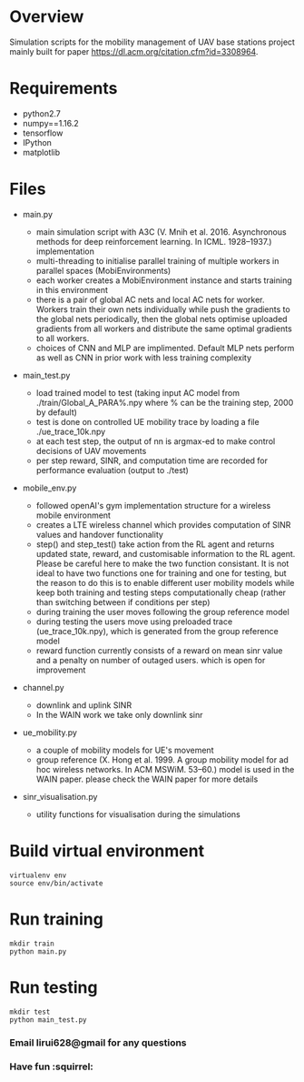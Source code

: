 # Overview 
Simulation scripts for the mobility management of UAV base stations project mainly built for paper https://dl.acm.org/citation.cfm?id=3308964. 

# Requirements  
* python2.7  
* numpy==1.16.2
* tensorflow  
* IPython  
* matplotlib   

# Files
* main.py
  - main simulation script with A3C (V. Mnih et al. 2016. Asynchronous methods for deep reinforcement learning. In ICML. 1928–1937.) implementation   
  - multi-threading to initialise parallel training of multiple workers in parallel spaces (MobiEnvironments)  
  - each worker creates a MobiEnvironment instance and starts training in this environment   
  - there is a pair of global AC nets and local AC nets for worker. Workers train their own nets individually while push the gradients to the global nets periodically, then the global nets optimise uploaded gradients from all workers and distribute the same optimal gradients to all workers.  
  - choices of CNN and MLP are implimented. Default MLP nets perform as well as CNN in prior work with less training complexity  
  
  
* main_test.py    
  - load trained model to test (taking input AC model from ./train/Global_A_PARA%.npy where % can be the training step, 2000 by default)  
  - test is done on controlled UE mobility trace by loading a file ./ue_trace_10k.npy  
  - at each test step, the output of nn is argmax-ed to make control decisions of UAV movements   
  - per step reward, SINR, and computation time are recorded for performance evaluation (output to ./test)  
  
  
* mobile_env.py  
  - followed openAI's gym implementation structure for a wireless mobile environment   
  - creates a LTE wireless channel which provides computation of SINR values and handover functionality   
  - step() and step_test() take action from the RL agent and returns updated state, reward, and customisable information to the RL agent. Please be careful here to make the two function consistant. It is not ideal to have two functions one for training and one for testing, but the reason to do this is to enable different user mobility models while keep both training and testing steps computationally cheap (rather than switching between if conditions per step)   
  - during training the user moves following the group reference model  
  - during testing the users move using preloaded trace (ue_trace_10k.npy), which is generated from the group reference model  
  - reward function currently consists of a reward on mean sinr value and a penalty on number of outaged users. which is open for improvement
 
* channel.py 
  - downlink and uplink SINR    
  - In the WAIN work we take only downlink sinr  

* ue_mobility.py  
  - a couple of mobility models for UE's movement  
  - group reference (X. Hong et al. 1999. A group mobility model for ad hoc wireless networks. In ACM MSWiM. 53–60.) model is used in the WAIN paper. please check the WAIN paper for more details    

* sinr_visualisation.py  
  - utility functions for visualisation during the simulations  

# Build virtual environment  
` virtualenv env  `  
` source env/bin/activate ` 

# Run training  
` mkdir train `   
` python main.py  `  

# Run testing
` mkdir test `    
` python main_test.py `

### Email lirui628@gmail for any questions
### Have fun :squirrel:

